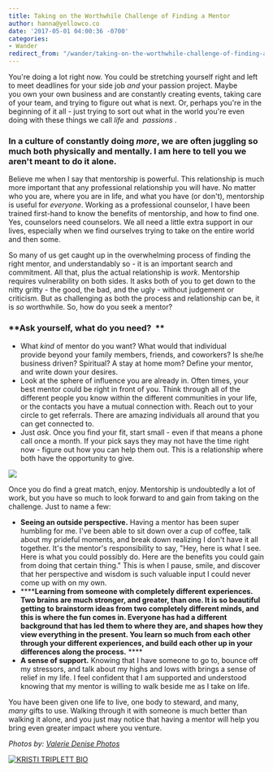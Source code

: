 ```yaml
---
title: Taking on the Worthwhile Challenge of Finding a Mentor
author: hanna@yellowco.co
date: '2017-05-01 04:00:36 -0700'
categories:
- Wander
redirect_from: "/wander/taking-on-the-worthwhile-challenge-of-finding-a-mentor/"
---
```


You're doing a lot right now. You could be stretching yourself right and left to meet deadlines for your side job _and_ your passion project. Maybe you own your own business and are constantly creating events, taking care of your team, and trying to figure out what is next. Or, perhaps you're in the beginning of it all - just trying to sort out what in the world you're even doing with these things we call _life_ and  _passions_ .

### **In a culture of constantly doing _more_, we are often juggling so much both physically and mentally. I am here to tell you we aren't meant to do it alone.**

Believe me when I say that mentorship is powerful. This relationship is much more important that any professional relationship you will have. No matter who you are, where you are in life, and what you have (or don't), mentorship is useful for _everyone_. Working as a professional counselor, I have been trained first-hand to know the benefits of mentorship, and how to find one. Yes, counselors need counselors. We all need a little extra support in our lives, especially when we find ourselves trying to take on the entire world and then some.

So many of us get caught up in the overwhelming process of finding the right mentor, and understandably so - it is an important search and commitment. All that, plus the actual relationship is _work_. Mentorship requires vulnerability on both sides. It asks both of you to get down to the nitty gritty - the good, the bad, and the ugly - without judgement or criticism. But as challenging as both the process and relationship can be, it is _so_ worthwhile. So, how do you seek a mentor? 

### **Ask yourself, what do you need?  **

*   What _kind_ of mentor do you want? What would that individual provide beyond your family members, friends, and coworkers? Is she/he business driven? Spiritual? A stay at home mom? Define your mentor, and write down your desires.  
*   Look at the sphere of influence you are already in. Often times, your best mentor could be right in front of you. Think through all of the different people you know within the different communities in your life, or the contacts you have a mutual connection with. Reach out to your circle to get referrals. There are amazing individuals all around that you can get connected to.  
*   Just _ask_. Once you find your fit, start small - even if that means a phone call once a month. If your pick says they may not have the time right now - figure out how you can help them out. This is a relationship where both have the opportunity to give.

![](https://s3.amazonaws.com/yellow-files/blog/2017/05/ValerieDenisePhotos-74.jpg)

Once you do find a great match, enjoy. Mentorship is undoubtedly a lot of work, but you have so much to look forward to and gain from taking on the challenge. Just to name a few:

*   **Seeing an outside perspective.** Having a mentor has been super humbling for me. I've been able to sit down over a cup of coffee, talk about my prideful moments, and break down realizing I don't have it all together. It's the mentor's responsibility to say, "Hey, here is what I see. Here is what you could possibly do. Here are the benefits you could gain from doing that certain thing." This is when I pause, smile, and discover that her perspective and wisdom is such valuable input I could never come up with on my own.  
*   ******Learning from someone with completely different experiences. Two brains are much stronger, and greater, than one. It is so beautiful getting to brainstorm ideas from two completely different minds, and this is where the fun comes in. Everyone has had a different background that has led them to where they are, and shapes how they view everything in the present. You learn so much from each other through your different experiences, and build each other up in your differences along the process.** **** 
*   **A sense of support.** Knowing that I have someone to go to, bounce off my stressors, and talk about my highs and lows with brings a sense of relief in my life. I feel confident that I am supported and understood knowing that my mentor is willing to walk beside me as I take on life. 

You have been given one life to live, one body to steward, and many, _many_ gifts to use. Walking through it with someone is much better than walking it alone, and you just may notice that having a mentor will help you bring even greater impact where you venture.

_Photos by: [Valerie Denise Photos](http://www.valeriedenisephotos.com/)_

[![KRISTI TRIPLETT BIO](https://s3.amazonaws.com/yellow-files/blog/2017/05/KRISTI-TRIPLETT-BIO.jpg)](https://www.instagram.com/kristitriplett/)
